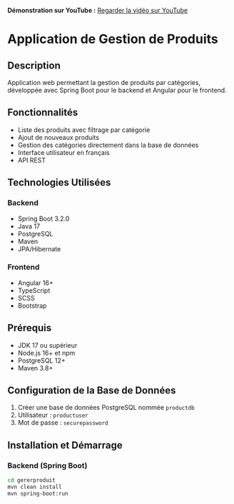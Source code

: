 

**Démonstration sur YouTube :** [Regarder la vidéo sur YouTube](https://www.youtube.com/watch?v=PgV-0t1oTQo)


# Application de Gestion de Produits

## Description
Application web permettant la gestion de produits par catégories, développée avec Spring Boot pour le backend et Angular pour le frontend.

## Fonctionnalités
- Liste des produits avec filtrage par catégorie
- Ajout de nouveaux produits
- Gestion des catégories directement dans la base de données
- Interface utilisateur en français
- API REST 

## Technologies Utilisées
### Backend
- Spring Boot 3.2.0
- Java 17
- PostgreSQL
- Maven
- JPA/Hibernate

### Frontend
- Angular 16+
- TypeScript
- SCSS
- Bootstrap

## Prérequis
- JDK 17 ou supérieur
- Node.js 16+ et npm
- PostgreSQL 12+
- Maven 3.8+

## Configuration de la Base de Données
1. Créer une base de données PostgreSQL nommée `productdb`
2. Utilisateur : `productuser`
3. Mot de passe : `securepassword`

## Installation et Démarrage

### Backend (Spring Boot)
```bash
cd gererproduit
mvn clean install
mvn spring-boot:run
